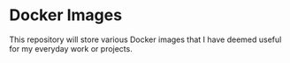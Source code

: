 # Docker Images
This repository will store various Docker images that I have deemed useful for my everyday work or projects.
